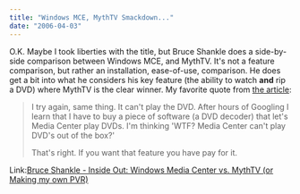 ```yaml
---
title: "Windows MCE, MythTV Smackdown..."
date: "2006-04-03"
---
```


O.K. Maybe I took liberties with the title, but Bruce Shankle does a side-by-side comparison between Windows MCE, and MythTV. It's not a feature comparison, but rather an installation, ease-of-use, comparison. He does get a bit into what he considers his key feature (the ability to watch **and** rip a DVD) where MythTV is the clear winner. My favorite quote from [the article](http://bruceshankle.blogspot.com/2006/04/windows-media-center-vs-mythtv-or.html):  

> I try again, same thing. It can't play the DVD. After hours of Googling I learn that I have to buy a piece of software (a DVD decoder) that let's Media Center play DVDs. I'm thinking 'WTF? Media Center can't play DVD's out of the box?'  
>   
> That's right. If you want that feature you have pay for it.  

  
  
Link:[Bruce Shankle - Inside Out: Windows Media Center vs. MythTV (or Making my own PVR)](http://bruceshankle.blogspot.com/2006/04/windows-media-center-vs-mythtv-or.html)
